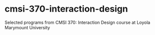 # cmsi-370-interaction-design
Selected programs from CMSI 370: Interaction Design course at Loyola Marymount University
